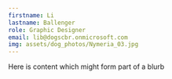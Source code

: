 ```yaml
---
firstname: Li 
lastname: Ballenger
role: Graphic Designer
email: lib@dogscbr.onmicrosoft.com
img: assets/dog_photos/Nymeria_03.jpg
---
```

Here is content which might form part of a blurb